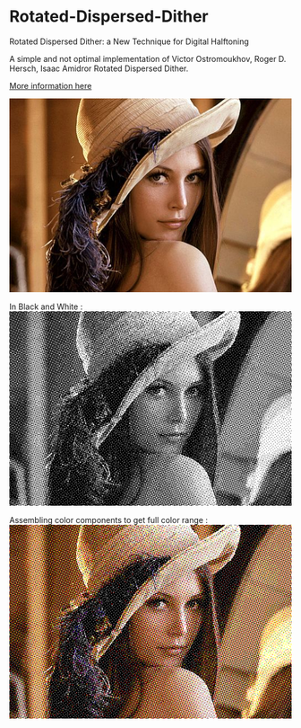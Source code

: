 # Rotated-Dispersed-Dither
Rotated Dispersed Dither: a New Technique for Digital Halftoning

A simple and not optimal implementation of Victor Ostromoukhov, Roger D. Hersch, Isaac Amidror Rotated Dispersed Dither.

[More information here](/SIGGRAPH94_RotatedDither.pdf)

![Original](/images/lenna_.jpg)

In Black and White :
![Dithered](/images/result.png)


Assembling color components to get full color range :
![Dithered](/images/result_cmy.png)

